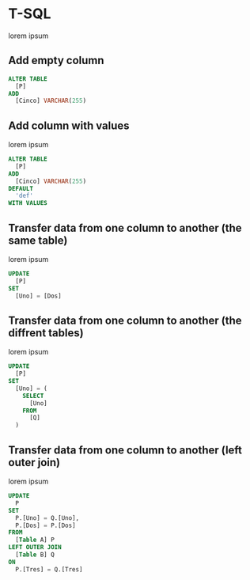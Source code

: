 # T-SQL
lorem ipsum
## Add empty column
```sql
ALTER TABLE
  [P]
ADD
  [Cinco] VARCHAR(255)
```
## Add column with values
lorem ipsum
```sql
ALTER TABLE
  [P]
ADD
  [Cinco] VARCHAR(255)
DEFAULT
  'def'
WITH VALUES
```
## Transfer data from one column to another (the same table)
lorem ipsum
```sql
UPDATE 
  [P]
SET
  [Uno] = [Dos]
```
## Transfer data from one column to another (the diffrent tables)
lorem ipsum
```sql
UPDATE 
  [P]
SET
  [Uno] = (
    SELECT
      [Uno]
    FROM
      [Q]
  )
```
## Transfer data from one column to another (left outer join)
lorem ipsum
```sql
UPDATE 
  P
SET
  P.[Uno] = Q.[Uno],
  P.[Dos] = P.[Dos]
FROM
  [Table A] P
LEFT OUTER JOIN
  [Table B] Q
ON
  P.[Tres] = Q.[Tres]
```
